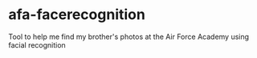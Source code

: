 # afa-facerecognition
Tool to help me find my brother's photos at the Air Force Academy using facial recognition
